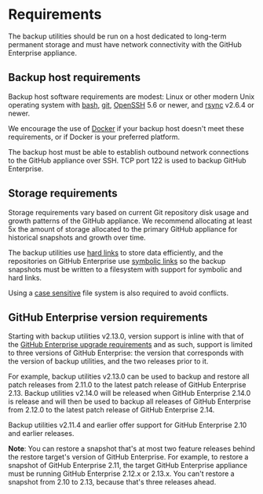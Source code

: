 # Requirements

The backup utilities should be run on a host dedicated to long-term permanent
storage and must have network connectivity with the GitHub Enterprise appliance.

## Backup host requirements

Backup host software requirements are modest: Linux or other modern Unix operating
system with [bash][1], [git][2], [OpenSSH][3] 5.6 or newer, and [rsync][4] v2.6.4 or newer.

We encourage the use of [Docker](docker.md) if your backup host doesn't meet these
requirements, or if Docker is your preferred platform.

The backup host must be able to establish outbound network connections to the
GitHub appliance over SSH. TCP port 122 is used to backup GitHub Enterprise.

## Storage requirements

Storage requirements vary based on current Git repository disk usage and growth
patterns of the GitHub appliance. We recommend allocating at least 5x the amount
of storage allocated to the primary GitHub appliance for historical snapshots
and growth over time.

The backup utilities use [hard links][5] to store data efficiently, and the
repositories on GitHub Enterprise use [symbolic links][6] so the backup snapshots
must be written to a filesystem with support for symbolic and hard links.

Using a [case sensitive][7] file system is also required to avoid conflicts.

## GitHub Enterprise version requirements

Starting with backup utilities v2.13.0, version support is inline with that of the
[GitHub Enterprise upgrade requirements][8] and as such, support is limited to
three versions of GitHub Enterprise: the version that corresponds with the version
of backup utilities, and the two releases prior to it.

For example, backup utilities v2.13.0 can be used to backup and restore all patch
releases from 2.11.0 to the latest patch release of GitHub Enterprise 2.13.
Backup utilities v2.14.0 will be released when GitHub Enterprise 2.14.0 is release
and will then be used to backup all releases of GitHub Enterprise from 2.12.0
to the latest patch release of GitHub Enterprise 2.14.

Backup utilities v2.11.4 and earlier offer support for GitHub Enterprise 2.10
and earlier releases.

**Note**: You can restore a snapshot that's at most two feature releases behind
the restore target's version of GitHub Enterprise. For example, to restore a
snapshot of GitHub Enterprise 2.11, the target GitHub Enterprise appliance must
be running GitHub Enterprise 2.12.x or 2.13.x. You can't restore a snapshot from
2.10 to 2.13, because that's three releases ahead.

[1]: https://www.gnu.org/software/bash/
[2]: https://git-scm.com/
[3]: https://www.openssh.com/
[4]: http://rsync.samba.org/
[5]: https://en.wikipedia.org/wiki/Hard_link
[6]: https://en.wikipedia.org/wiki/Symbolic_link
[7]: https://en.wikipedia.org/wiki/Case_sensitivity
[8]: https://help.github.com/enterprise/admin/guides/installation/about-upgrade-requirements/
